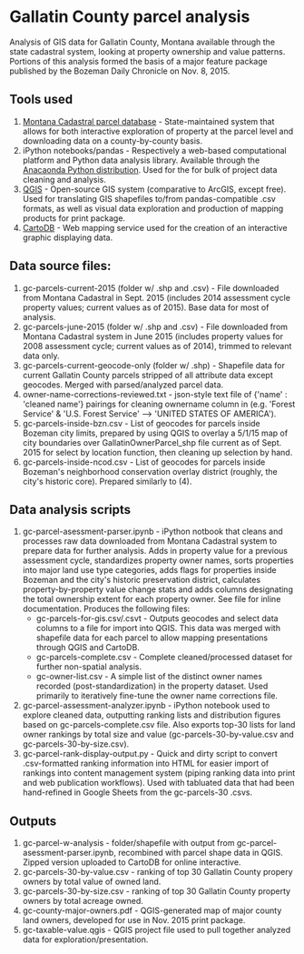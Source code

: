 # Gallatin County parcel analysis

Analysis of GIS data for Gallatin County, Montana available through the state cadastral system, looking at property ownership and value patterns. Portions of this analysis formed the basis of a major feature package published by the Bozeman Daily Chronicle on Nov. 8, 2015.

## Tools used
1) [Montana Cadastral parcel database](svc.mt.gov/msl/mtcadastral/) - State-maintained system that allows for both interactive exploration of property at the parcel level and downloading data on a county-by-county basis.
2) iPython notebooks/pandas - Respectively a web-based computational platform and Python data analysis library. Available through the [Anacaonda Python distribution](https://www.continuum.io/downloads). Used for the for bulk of project data cleaning and analysis.
3) [QGIS](http://qgis.org/en/site/) - Open-source GIS system (comparative to ArcGIS, except free). Used for translating GIS shapefiles to/from pandas-compatible .csv formats, as well as visual data exploration and production of mapping products for print package. 
4) [CartoDB](https://cartodb.com/) - Web mapping service used for the creation of an interactive graphic displaying data.

## Data source files:
1) gc-parcels-current-2015 (folder w/ .shp and .csv) - File downloaded from Montana Cadastral in Sept. 2015 (includes 2014 assessment cycle property values; current values as of 2015). Base data for most of analysis.
2) gc-parcels-june-2015 (folder w/ .shp and .csv) - File downloaded from Montana Cadastral system in June 2015 (includes property values for 2008 assessment cycle; current values as of 2014), trimmed to relevant data only.
3) gc-parcels-current-geocode-only (folder w/ .shp) - Shapefile data for current Gallatin County parcels stripped of all attribute data except geocodes. Merged with parsed/analyzed parcel data.
4) owner-name-corrections-reviewed.txt - json-style text file of {'name' : 'cleaned name'} pairings for cleaning ownername column in (e.g. 'Forest Service' & 'U.S. Forest Service' --> 'UNITED STATES OF AMERICA').
5) gc-parcels-inside-bzn.csv - List of geocodes for parcels inside Bozeman city limits, prepared by using QGIS to overlay a 5/1/15 map of city boundaries over GallatinOwnerParcel_shp file current as of Sept. 2015 for select by location function, then cleaning up selection by hand.
6) gc-parcels-inside-ncod.csv - List of geocodes for parcels inside Bozeman's neighborhood conservation overlay district (roughly, the city's historic core). Prepared similarly to (4). 

## Data analysis scripts
1) gc-parcel-asessment-parser.ipynb - iPython notbook that cleans and processes raw data downloaded from Montana Cadastral system to prepare data for further analysis. Adds in property value for a previous assessment cycle, standardizes property owner names, sorts properties into major land use type categories, adds flags for properties inside Bozeman and the city's historic preservation district, calculates property-by-property value change stats and adds columns designating the total ownership extent for each property owner. See file for inline documentation. Produces the following files:
    - gc-parcels-for-gis.csv/.csvt - Outputs geocodes and select data columns to a file for import into QGIS. This data was merged with shapefile data for each parcel to allow mapping presentations through QGIS and CartoDB.
    - gc-parcels-complete.csv - Complete cleaned/processed dataset for further non-spatial analysis.
    - gc-owner-list.csv - A simple list of the distinct owner names recorded (post-standardization) in the property dataset. Used primarily to iteratively fine-tune the owner name corrections file.
2) gc-parcel-assessment-analyzer.ipynb - iPython notebook used to explore cleaned data, outputting ranking lists and distribution figures based on gc-parcels-complete.csv file. Also exports top-30 lists for land owner rankings by total size and value (gc-parcels-30-by-value.csv and gc-parcels-30-by-size.csv).
3) gc-parcel-rank-display-output.py - Quick and dirty script to convert .csv-formatted ranking information into HTML for easier import of rankings into content management system (piping ranking data into print and web publication workflows). Used with tabluated data that had been hand-refined in Google Sheets from the gc-parcels-30 .csvs.

## Outputs
1) gc-parcel-w-analysis - folder/shapefile with output from gc-parcel-asessment-parser.ipynb, recombined with parcel shape data in QGIS. Zipped version uploaded to CartoDB for online interactive.
2) gc-parcels-30-by-value.csv - ranking of top 30 Gallatin County propery owners by total value of owned land.
3) gc-parcels-30-by-size.csv - ranking of top 30 Gallatin County property owners by total acreage owned.
4) gc-county-major-owners.pdf - QGIS-generated map of major county land owners, developed for use in Nov. 2015 print package.
5) gc-taxable-value.qgis - QGIS project file used to pull together analyzed data for exploration/presentation.